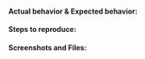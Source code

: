 #### Actual behavior & Expected behavior:


#### Steps to reproduce:


#### Screenshots and Files:
   

